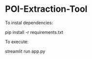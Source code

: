 # POI-Extraction-Tool

To instal dependencies:

pip install -r requirements.txt

To execute:

streamlit run app.py
